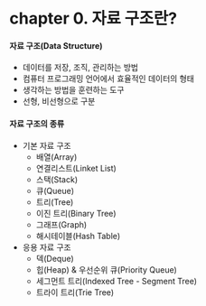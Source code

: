 # chapter 0. 자료 구조란?

#### 자료 구조(Data Structure)
* 데이터를 저장, 조직, 관리하는 방법   
* 컴퓨터 프로그래밍 언어에서 효율적인 데이터의 형태
* 생각하는 방법을 훈련하는 도구
* 선형, 비선형으로 구분

#### 자료 구조의 종류
* 기본 자료 구조
  * 배열(Array)
  * 연결리스트(Linket List)
  * 스택(Stack)
  * 큐(Queue)
  * 트리(Tree)
  * 이진 트리(Binary Tree)
  * 그래프(Graph)
  * 해시테이블(Hash Table)
* 응용 자료 구조
  * 덱(Deque)
  * 힙(Heap) & 우선순위 큐(Priority Queue)
  * 세그먼트 트리(Indexed Tree - Segment Tree)
  * 트라이 트리(Trie Tree)
